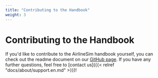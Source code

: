 ```yaml
---
title: "Contributing to the Handbook"
weight: 3
---
```


# Contributing to the Handbook

If you'd like to contribute to the AirlineSim handbook yourself, you can check out the readme document on our [GitHub page](https://github.com/simulogics/airlinesim-docs). If you have any further questions, feel free to [contact us]({{< relref "docs/about/support.en.md" >}})!
